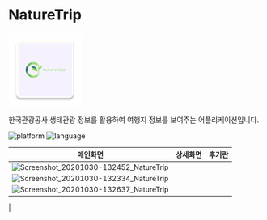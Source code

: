 # NatureTrip

![](https://github.com/hirundos/NatureTrip/blob/master/app/src/main/res/mipmap-xxhdpi/ic_launcher.png)

한국관광공사 생태관광 정보를 활용하여 여행지 정보를 보여주는 어플리케이션입니다.

![platform](https://img.shields.io/badge/platform-android-green)
![language](https://img.shields.io/badge/language-kotlin-orange)

|메인화면|상세화면|후기란|
|--|--|--|
|![Screenshot_20201030-132452_NatureTrip](https://user-images.githubusercontent.com/64885411/97664723-f1096d00-1abd-11eb-8662-edf35288bd8c.jpg)
|![Screenshot_20201030-132334_NatureTrip](https://user-images.githubusercontent.com/64885411/97665084-08e0f100-1abe-11eb-9c8f-f16bd5dd99bc.jpg)
|![Screenshot_20201030-132637_NatureTrip](https://user-images.githubusercontent.com/64885411/97665209-388ff900-1abe-11eb-9b35-38e4b459677c.jpg)
|
